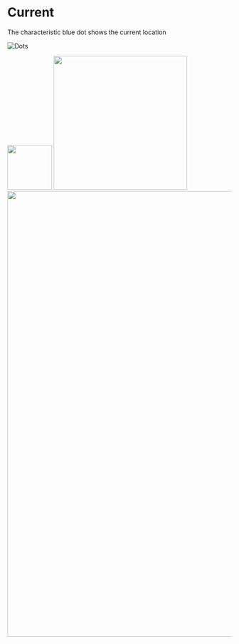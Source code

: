 # Current

The characteristic blue dot shows the current location

![Dots](http://i.imgur.com/MCFodO8.png)

<img src="http://i.imgur.com/Im0CJEX.png" width="100">

<img src="http://i.imgur.com/evrfY6s.gif" width="300">

<img src="http://i.imgur.com/CuREX7f.jpg" width ="1000">
